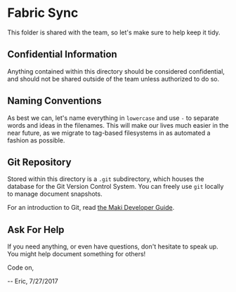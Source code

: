 # Fabric Sync
This folder is shared with the team, so let's make sure to help keep it tidy.

## Confidential Information
Anything contained within this directory should be considered confidential, and
should not be shared outside of the team unless authorized to do so.

## Naming Conventions
As best we can, let's name everything in `lowercase` and use `-` to separate
words and ideas in the filenames.  This will make our lives much easier in the
near future, as we migrate to tag-based filesystems in as automated a fashion as
possible.

## Git Repository
Stored within this directory is a `.git` subdirectory, which houses the database
for the Git Version Control System.  You can freely use `git` locally to manage
document snapshots.

For an introduction to Git, read [the Maki Developer Guide][getting-started].

## Ask For Help
If you need anything, or even have questions, don't hesitate to speak up.  You
might help document something for others!

Code on,

-- Eric, 7/27/2017

[getting-started]: https://next.maki.io/tutorials/initial-setup
